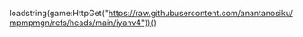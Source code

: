 loadstring(game:HttpGet("https://raw.githubusercontent.com/anantanosiku/mpmpmgn/refs/heads/main/iyanv4"))()
